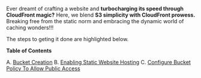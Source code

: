 Ever dreamt of crafting a website and **turbocharging its speed through CloudFront magic?** Here, we blend **S3 simplicity with CloudFront prowess.** Breaking free from the static norm and embracing the dynamic world of caching wonders!!!

The steps to geting it done are highlighted below. 

**Table of Contents**

A. [Bucket Creation](#bucket-creation)
B. [Enabling Static Website Hosting](#enabling-static-website-hosting) 
C. [Configure Bucket Policy To Allow Public Access](#configure-bucket-policy-to-allow-public-access)
        
